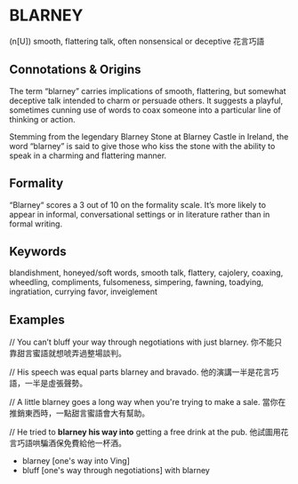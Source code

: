 # BLARNEY
(n[U]) smooth, flattering talk, often nonsensical or deceptive
花言巧語

## Connotations & Origins

The term “blarney” carries implications of smooth, flattering, but somewhat deceptive talk intended to charm or persuade others. It suggests a playful, sometimes cunning use of words to coax someone into a particular line of thinking or action.

Stemming from the legendary Blarney Stone at Blarney Castle in Ireland, the word “blarney” is said to give those who kiss the stone with the ability to speak in a charming and flattering manner.

## Formality

“Blarney“ scores a 3 out of 10 on the formality scale. It’s more likely to appear in informal, conversational settings or in literature rather than in formal writing.

## Keywords

blandishment, honeyed/soft words, smooth talk, flattery, cajolery, coaxing, wheedling, compliments, fulsomeness, simpering, fawning, toadying, ingratiation, currying favor, inveiglement

## Examples
// You can’t bluff your way through negotiations with just blarney.
你不能只靠甜言蜜語就想唬弄過整場談判。

// His speech was equal parts blarney and bravado.
他的演講一半是花言巧語，一半是虛張聲勢。

// A little blarney goes a long way when you're trying to make a sale.
當你在推銷東西時，一點甜言蜜語會大有幫助。

// He tried to **blarney his way into** getting a free drink at the pub.
他試圖用花言巧語哄騙酒保免費給他一杯酒。
- blarney [one's way into Ving]
- bluff [one's way through negotiations] with blarney



